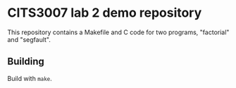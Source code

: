 # CITS3007 lab 2 demo repository

This repository contains a Makefile and C code for two programs,
"factorial" and "segfault".

## Building

Build with `make`.

